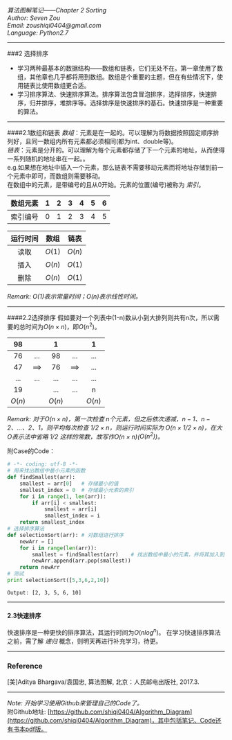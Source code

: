 _*算法图解笔记——Chapter 2 Sorting*_  
_Author:    Seven Zou_  
_Email:     zoushiqi0404@gmail.com_  
_Language:  Python2.7_
* * *
###2 选择排序
- 学习两种最基本的数据结构——数组和链表，它们无处不在。第一章使用了数组，其他章也几乎都将用到数组。数组是个重要的主题，但在有些情况下，使用链表比使用数组更合适。
- 学习排序算法、快速排序算法。排序算法包含冒泡排序，选择排序，快速排序，归并排序，堆排序等。选择排序是快速排序的基石。快速排序是一种重要的算法。
* * *
####2.1数组和链表
_数组_：元素是在一起的。可以理解为将数据按照固定顺序排列好，且同一数组内所有元素都必须相同(都为int、double等)。    
_链表_：元素是分开的。可以理解为每个元素都存储了下一个元素的地址，从而使得一系列随机的地址串在一起。。  
e.g.如果想在地址中插入一个元素，那么链表不需要移动元素而将地址存储到前一个元素中即可，而数组则需要移动。  
在数组中的元素，是带编号的且从0开始。元素的位置(编号)被称为 _索引_。

|数组元素|    1   |    2   |    3   |    4   |    5   |    6   |  
| :----: | :----: | :----: | :----: | :----: | :----: | :----: |
|索引编号|    0   |    1   |    2   |    3   |    4   |    5   |  

|运行时间|  数组  |  链表  |  
| :----: | :----: | :----: |  
|  读取  |${O(1)}$|${O(n)}$|  
|  插入  |${O(n)}$|${O(1)}$|  
|  删除  |${O(n)}$|${O(1)}$|  
 
_Remark: ${O(1)}$表示常量时间；${O(n)}$表示线性时间。_  
* * *
####2.2选择排序
假如要对一个列表中(1-n)数从小到大排列则共有n次，所以需要的总时间为$O(n \times n)$，即$O(n^2)$。

|  98  |     |   1  |      |   1  |
| :---:|:---:| :---:| :---:| :---:|
|  76  | ... |  98  |  ... |  ... | 
|  47  | ==> |  76  |  ==> |  ... |   
|  ... | ... |  ... |  ... |  ... | 
|  19  |     |  ... |  ... |   n  |
|$O(n)$|     |$O(n)$|      |$O(n)$|  

_Remark: 对于$O(n \times n)$，第一次检查 $n$个元素，但之后依次递减，$n-1、n-2、...、2、1$。则平均每次检查 $1/2 \times n$，则运行时间实际为 $O(n \times 1/2 \times n)$，在大O表示法中省略 1/2 这样的常数，故写作$O(n \times n)$($O(n^2)$)。_  

附Case的Code：
```python
# -*- coding: utf-8 -*-
# 用来找出数组中最小元素的函数 
def findSmallest(arr):     
    smallest = arr[0]   # 存储最小的值     
    smallest_index = 0  # 存储最小元素的索引     
    for i in range(1, len(arr)):         
        if arr[i] < smallest:             
            smallest = arr[i]             
            smallest_index = i     
    return smallest_index 
# 选择排序算法 
def selectionSort(arr): # 对数组进行排序     
    newArr = []     
    for i in range(len(arr)):         
        smallest = findSmallest(arr)    # 找出数组中最小的元素，并将其加入到新数组中         
        newArr.append(arr.pop(smallest))     
    return newArr 
# 测试 
print selectionSort([5,3,6,2,10])
```
```
Output: [2, 3, 5, 6, 10] 
```
* * *   
#### 2.3快速排序 
快速排序是一种更快的排序算法，其运行时间为$O(nlog^n)$。
在学习快速排序算法之前，需了解 _递归_ 概念，则明天再进行补充学习，待更。
* * *
### Reference
[美]Aditya Bhargava/袁国忠, 算法图解, 北京：人民邮电出版社, 2017.3.
* * * 
_Note: 开始学习使用Github来管理自己的Code了。_  
 附Github地址: [https://github.com/shiqi0404/Algorithm_Diagram](https://github.com/shiqi0404/Algorithm_Diagram)，其中包括笔记、Code还有书本pdf版。